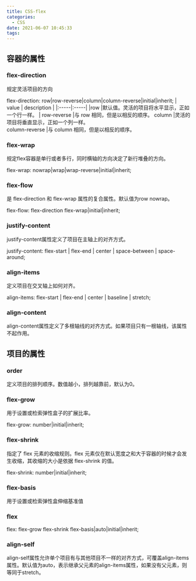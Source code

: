 ```yaml
---
title: CSS-flex
categories:
  - CSS
date: 2021-06-07 10:45:33
tags:
---
```


## 容器的属性

### flex-direction

规定灵活项目的方向

flex-direction: row|row-reverse|column|column-reverse|initial|inherit;
|  value   | description  |
|:-----|:-----|
|row	|默认值。灵活的项目将水平显示，正如一个行一样。	|
row-reverse	|与 row 相同，但是以相反的顺序。	
column	|灵活的项目将垂直显示，正如一个列一样。	
column-reverse |与 column 相同，但是以相反的顺序。

### flex-wrap 

规定flex容器是单行或者多行，同时横轴的方向决定了新行堆叠的方向。

flex-wrap: nowrap|wrap|wrap-reverse|initial|inherit;


### flex-flow 

是 flex-direction 和 flex-wrap 属性的复合属性。默认值为row nowrap。

flex-flow: flex-direction flex-wrap|initial|inherit;


### justify-content
justify-content属性定义了项目在主轴上的对齐方式。

justify-content: flex-start | flex-end | center | space-between | space-around;
### align-items
定义项目在交叉轴上如何对齐。

align-items: flex-start | flex-end | center | baseline | stretch;
### align-content
align-content属性定义了多根轴线的对齐方式。如果项目只有一根轴线，该属性不起作用。


## 项目的属性

### order

定义项目的排列顺序。数值越小，排列越靠前，默认为0。

### flex-grow 

用于设置或检索弹性盒子的扩展比率。

flex-grow: number|initial|inherit;

### flex-shrink

指定了 flex 元素的收缩规则。flex 元素仅在默认宽度之和大于容器的时候才会发生收缩，其收缩的大小是依据 flex-shrink 的值。

flex-shrink: number|initial|inherit;


### flex-basis 

用于设置或检索弹性盒伸缩基准值

### flex

flex: flex-grow flex-shrink flex-basis|auto|initial|inherit;

### align-self

align-self属性允许单个项目有与其他项目不一样的对齐方式，可覆盖align-items属性。默认值为auto，表示继承父元素的align-items属性，如果没有父元素，则等同于stretch。